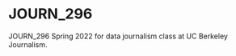 # JOURN_296
<p>JOURN_296 Spring 2022 for data journalism class at UC Berkeley Journalism.</p>

<!-- 
1. # means h1 and ## means h2, all the way to h6
2. Italics: add astrid or underscore on both sides, e.g. *WORDS* or _WORDS_
3. Bold: add two astrid or two underscore on both sides, e.g. **WORDS** or __WORDS__
4. You can also combine them together.
5. If you want to do unordered list, use astrid, e.g. *Item One (tab) *Item Two
6. Upload image: 
    a. upload an image on GitHub-->

